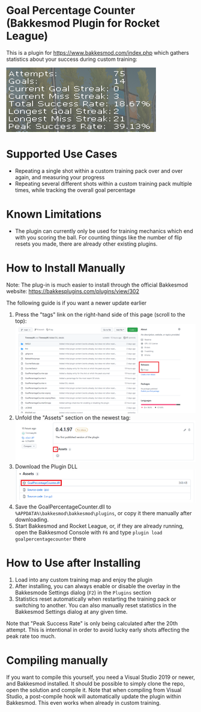 # Goal Percentage Counter (Bakkesmod Plugin for Rocket League)

This is a plugin for https://www.bakkesmod.com/index.php which gathers statistics about your success during custom training:

![](./img/GoalPercentageCounterBanner.png)

# Supported Use Cases

- Repeating a single shot within a custom training pack over and over again, and measuring your progress
- Repeating several different shots within a custom training pack multiple times, while tracking the overall goal percentage

# Known Limitations

- The plugin can currently only be used for training mechanics which end with you scoring the ball. For counting things like the number of flip resets you made, there are already other existing plugins.

# How to Install Manually

Note: The plug-in is much easier to install through the official Bakkesmod website:
https://bakkesplugins.com/plugins/view/302

The following guide is if you want a newer update earlier

1. Press the "tags" link on the right-hand side of this page (scroll to the top):
   ![](./img/GitHubReleaseSection.png)
1. Unfold the "Assets" section on the newest tag:
   ![](./img/GitHubReleasePage.png)
1. Download the Plugin DLL
   ![](./img/GitHubPluginDLL.png)
1. Save the GoalPercentageCounter.dll to `%APPDATA%\bakkesmod\bakkesmod\plugins`, or copy it there manually after downloading.
1. Start Bakkesmod and Rocket League, or, if they are already running, open the Bakkesmod Console with `F6` and type `plugin load goalpercentagecounter` there

# How to Use after Installing
1. Load into any custom training map and enjoy the plugin
1. After installing, you can always enable or disable the overlay in the Bakkesmode Settings dialog (`F2`) in the `Plugins` section
1. Statistics reset automatically when restarting the training pack or switching to another. You can also manually reset statistics in the Bakkesmod Settings dialog at any given time.

Note that "Peak Success Rate" is only being calculated after the 20th attempt. This is intentional in order to avoid lucky early shots affecting the peak rate too much.

# Compiling manually

If you want to compile this yourself, you need a Visual Studio 2019 or newer, and Bakkesmod installed. It should be possible to simply clone the repo, open the solution and compile it. Note that when compiling from Visual Studio, a post-compile hook will automatically update the plugin within Bakkesmod. This even works when already in custom training.
